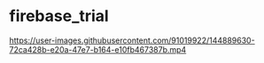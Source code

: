 # firebase_trial

https://user-images.githubusercontent.com/91019922/144889630-72ca428b-e20a-47e7-b164-e10fb467387b.mp4

